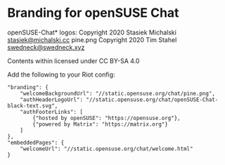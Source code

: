 # Branding for openSUSE Chat

openSUSE-Chat* logos: Copyright 2020 Stasiek Michalski <stasiek@michalski.cc>
pine.png Copyright 2020 Tim Stahel <swedneck@swedneck.xyz>

Contents within licensed under CC BY-SA 4.0

Add the following to your Riot config:
```
"branding": {
    "welcomeBackgroundUrl": "//static.opensuse.org/chat/pine.png",
    "authHeaderLogoUrl": "//static.opensuse.org/chat/openSUSE-Chat-black-text.svg",
    "authFooterLinks": [
        {"hosted by openSUSE": "https://opensuse.org"},
        {"powered by Matrix": "https://matrix.org"}
    ]
},
"embeddedPages": {
    "welcomeUrl": "//static.opensuse.org/chat/welcome.html"
}
```
